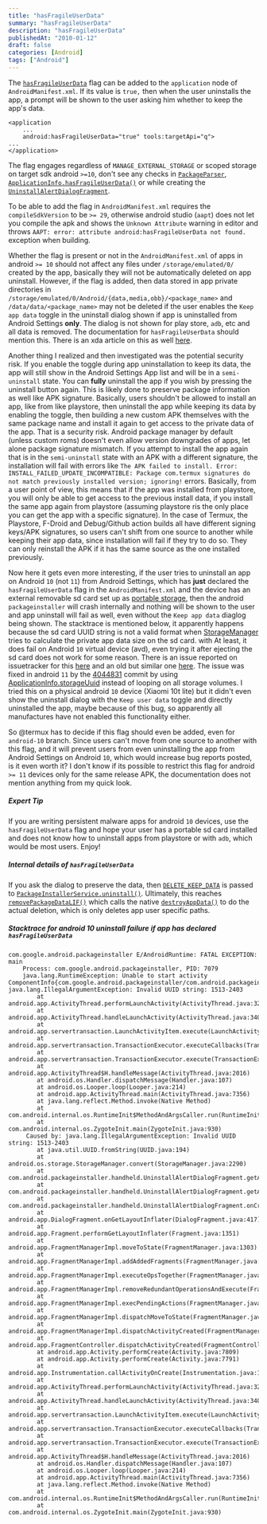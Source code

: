 ```yaml
---
title: "hasFragileUserData"
summary: "hasFragileUserData"
description: "hasFragileUserData"
publishedAt: "2010-01-12"
draft: false
categories: [Android]
tags: ["Android"]
---
```

The [`hasFragileUserData`](https://developer.android.com/guide/topics/manifest/application-element#fragileuserdata) flag can be added to the `application` node of `AndroidManifest.xml`. If its value is `true,` then when the user uninstalls the app, a prompt will be shown to the user asking him whether to keep the app's data.

```
<application
	...
    android:hasFragileUserData="true" tools:targetApi="q">
...
</application>
```

The flag engages regardless of `MANAGE_EXTERNAL_STORAGE` or scoped storage on target sdk android `>=10`, don't see any checks in [`PackageParser`](https://cs.android.com/android/platform/superproject/+/android-10.0.0_r30:frameworks/base/core/java/android/content/pm/PackageParser.java;l=3720), [`ApplicationInfo.hasFragileUserData()`](https://cs.android.com/android/platform/superproject/+/android-10.0.0_r30:frameworks/base/core/java/android/content/pm/ApplicationInfo.java;l=1845) or while creating the [`UninstallAlertDialogFragment`](https://cs.android.com/android/platform/superproject/+/android-10.0.0_r30:frameworks/base/packages/PackageInstaller/src/com/android/packageinstaller/handheld/UninstallAlertDialogFragment.java;l=167).

To be able to add the flag in `AndroidManifest.xml` requires the `compileSdkVersion` to be `>= 29`, otherwise android studio (`aapt`) does not let you compile the apk and shows the `Unknown Attribute` warning in editor and throws `AAPT: error: attribute android:hasFragileUserData not found.` exception when building.

Whether the flag is present or not in the `AndroidManifest.xml` of apps in android `>= 10` should not affect any files under `/storage/emulated/0/` created by the app, basically they will not be automatically deleted on app uninstall. However, if the flag is added, then data stored in app private directories in `/storage/emulated/0/Android/{data,media,obb}/<package_name>` and `/data/data/<package_name>` may not be deleted if the user enables the `Keep app data` toggle in the uninstall dialog shown if app is uninstalled from Android Settings **only**. The dialog is not shown for play store, `adb`, etc and all data is removed. The documentation for `hasFragileUserData` should mention this. There is an xda article on this as well [here](https://www.xda-developers.com/android-10-manifest-flag-developers-retain-app-data-before-uninstalling/).


Another thing I realized and then investigated was the potential security risk. If you enable the toggle during app uninstallation to keep its data, the app will still show in the Android Settings App list and will be in a `semi-uninstall` state. You can **fully** uninstall the app if you wish by pressing the uninstall button again. This is likely done to preserve package information as well like APK signature. Basically, users shouldn't be allowed to install an app, like from like playstore, then uninstall the app while keeping its data by enabling the toggle, then building a new custom APK themselves with the same package name and install it again to get access to the private data of the app. That is a security risk. Android package manager by default (unless custom roms) doesn't even allow version downgrades of apps, let alone package signature mismatch. If you attempt to install the app again that is in the `semi-uninstall` state with an APK with a different signature, the installation will fail with errors like `The APK failed to install. Error: INSTALL_FAILED_UPDATE_INCOMPATIBLE: Package com.termux signatures do not match previously installed version; ignoring!` errors. Basically, from a user point of view, this means that if the app was installed from playstore, you will only be able to get access to the previous install data, if you install the same app again from playstore (assuming playstore ris the only place you can get the app with a specific signature). In the case of Termux, the Playstore, F-Droid and Debug/Github action builds all have different signing keys/APK signatures, so users can't shift from one source to another while keeping their app data, since installation will fail if they try to do so. They can only reinstall the APK if it has the same source as the one installed previously.


Now here it gets even more interesting, if the user tries to uninstall an app on Android `10` (not `11`) from Android Settings, which has **just** declared the `hasFragileUserData` flag in the `AndroidManifest.xml` and the device has an external removable sd card set up as [portable storage](https://source.android.com/devices/storage), then the android `packageinstaller` will crash internally and nothing will be shown to the user and app uninstall will fail as well, even without the `Keep app data` diaglog being shown. The stacktrace is mentioned below, it apparently happens because the sd card UUID string is not a valid format when [StorageManager](https://cs.android.com/android/platform/superproject/+/android-11.0.0_r3:frameworks/base/core/java/android/os/storage/StorageManager.java;l=2654) tries to calculate the private app data size on the sd card. with At least, it does fail on Android `10` virtual device (avd), even trying it after ejecting the sd card does not work for some reason. There is an issue reported on issuetracker for this [here](https://issuetracker.google.com/issues/148573843) and an old but similar one [here](https://issuetracker.google.com/issues/62982912
). The issue was fixed in android `11` by the [4044831](https://cs.android.com/android/_/android/platform/frameworks/base/+/4044831837cb3401e262db3614ac41fb343aebf4) commit by using [ApplicationInfo.storageUuid](https://developer.android.com/reference/android/content/pm/ApplicationInfo#storageUuid) instead of looping on all storage volumes. I tried this on a physical android `10` device (Xiaomi 10t lite) but it didn't even show the uninstall dialog with the `Keep user data` toggle and directly uninstalled the app, maybe because of this bug, so apparently all manufactures have not enabled this functionality either.

So @termux has to decide if this flag should even be added, even for `android-10` branch. Since users can't move from one source to another with this flag, and it will prevent users from even uninstalling the app from Android Settings on Android `10`, which would increase bug reports posted, is it even worth it? I don't know if its possible to restrict this flag for android `>= 11` devices only for the same release APK, the documentation does not mention anything from my quick look.

##### Expert Tip

If you are writing persistent malware apps for android `10` devices, use the `hasFragileUserData` flag and hope your user has a portable sd card installed and does not know how to uninstall apps from playstore or with `adb`, which would be most users. Enjoy!


##### Internal details of `hasFragileUserData`

If you ask the dialog to preserve the data, then [`DELETE_KEEP_DATA`](https://cs.android.com/android/platform/superproject/+/android-11.0.0_r3:frameworks/base/core/java/android/content/pm/PackageManager.java;l=1597) is passed to [`PackageInstallerService.uninstall()`](https://cs.android.com/android/platform/superproject/+/android-11.0.0_r3:frameworks/base/packages/PackageInstaller/src/com/android/packageinstaller/UninstallUninstalling.java;l=101). Ultimately, this reaches [`removePackageDataLIF()`](https://cs.android.com/android/platform/superproject/+/android-11.0.0_r3:out/soong/.intermediates/frameworks/base/services/core/services.core.unboosted/android_common/xref/srcjars.xref/frameworks/base/services/core/java/com/android/server/pm/PackageManagerService.java;l=18817) which calls the native [`destroyAppData()`](https://cs.android.com/android/platform/superproject/+/master:frameworks/native/cmds/installd/InstalldNativeService.cpp;l=716) to do the actual deletion, which is only deletes app user specific paths.


##### Stacktrace for android 10 uninstall failure if app has declared `hasFragileUserData`

```
com.google.android.packageinstaller E/AndroidRuntime: FATAL EXCEPTION: main
    Process: com.google.android.packageinstaller, PID: 7079
    java.lang.RuntimeException: Unable to start activity ComponentInfo{com.google.android.packageinstaller/com.android.packageinstaller.UninstallerActivity}: java.lang.IllegalArgumentException: Invalid UUID string: 1513-2403
        at android.app.ActivityThread.performLaunchActivity(ActivityThread.java:3270)
        at android.app.ActivityThread.handleLaunchActivity(ActivityThread.java:3409)
        at android.app.servertransaction.LaunchActivityItem.execute(LaunchActivityItem.java:83)
        at android.app.servertransaction.TransactionExecutor.executeCallbacks(TransactionExecutor.java:135)
        at android.app.servertransaction.TransactionExecutor.execute(TransactionExecutor.java:95)
        at android.app.ActivityThread$H.handleMessage(ActivityThread.java:2016)
        at android.os.Handler.dispatchMessage(Handler.java:107)
        at android.os.Looper.loop(Looper.java:214)
        at android.app.ActivityThread.main(ActivityThread.java:7356)
        at java.lang.reflect.Method.invoke(Native Method)
        at com.android.internal.os.RuntimeInit$MethodAndArgsCaller.run(RuntimeInit.java:492)
        at com.android.internal.os.ZygoteInit.main(ZygoteInit.java:930)
     Caused by: java.lang.IllegalArgumentException: Invalid UUID string: 1513-2403
        at java.util.UUID.fromString(UUID.java:194)
        at android.os.storage.StorageManager.convert(StorageManager.java:2290)
        at com.android.packageinstaller.handheld.UninstallAlertDialogFragment.getAppDataSizeForUser(UninstallAlertDialogFragment.java:78)
        at com.android.packageinstaller.handheld.UninstallAlertDialogFragment.getAppDataSize(UninstallAlertDialogFragment.java:114)
        at com.android.packageinstaller.handheld.UninstallAlertDialogFragment.onCreateDialog(UninstallAlertDialogFragment.java:179)
        at android.app.DialogFragment.onGetLayoutInflater(DialogFragment.java:417)
        at android.app.Fragment.performGetLayoutInflater(Fragment.java:1351)
        at android.app.FragmentManagerImpl.moveToState(FragmentManager.java:1303)
        at android.app.FragmentManagerImpl.addAddedFragments(FragmentManager.java:2431)
        at android.app.FragmentManagerImpl.executeOpsTogether(FragmentManager.java:2210)
        at android.app.FragmentManagerImpl.removeRedundantOperationsAndExecute(FragmentManager.java:2166)
        at android.app.FragmentManagerImpl.execPendingActions(FragmentManager.java:2067)
        at android.app.FragmentManagerImpl.dispatchMoveToState(FragmentManager.java:3057)
        at android.app.FragmentManagerImpl.dispatchActivityCreated(FragmentManager.java:3004)
        at android.app.FragmentController.dispatchActivityCreated(FragmentController.java:184)
        at android.app.Activity.performCreate(Activity.java:7809)
        at android.app.Activity.performCreate(Activity.java:7791)
        at android.app.Instrumentation.callActivityOnCreate(Instrumentation.java:1299)
        at android.app.ActivityThread.performLaunchActivity(ActivityThread.java:3245)
        at android.app.ActivityThread.handleLaunchActivity(ActivityThread.java:3409) 
        at android.app.servertransaction.LaunchActivityItem.execute(LaunchActivityItem.java:83) 
        at android.app.servertransaction.TransactionExecutor.executeCallbacks(TransactionExecutor.java:135) 
        at android.app.servertransaction.TransactionExecutor.execute(TransactionExecutor.java:95) 
        at android.app.ActivityThread$H.handleMessage(ActivityThread.java:2016) 
        at android.os.Handler.dispatchMessage(Handler.java:107) 
        at android.os.Looper.loop(Looper.java:214) 
        at android.app.ActivityThread.main(ActivityThread.java:7356) 
        at java.lang.reflect.Method.invoke(Native Method) 
        at com.android.internal.os.RuntimeInit$MethodAndArgsCaller.run(RuntimeInit.java:492) 
        at com.android.internal.os.ZygoteInit.main(ZygoteInit.java:930)
```
